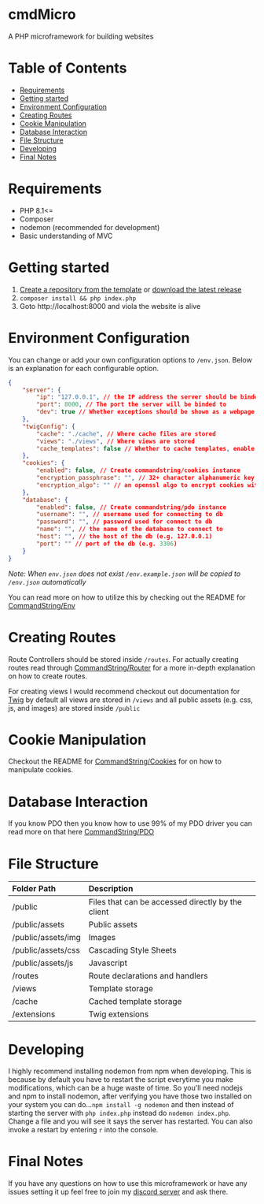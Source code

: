 # cmdMicro

A PHP microframework for building websites

# Table of Contents
- [Requirements](#requirements)
- [Getting started](#getting-started)
- [Environment Configuration](#environment-configuration)
- [Creating Routes](#creating-routes)
- [Cookie Manipulation](#cookie-manipulation)
- [Database Interaction](#database-interaction)
- [File Structure](#file-structure)
- [Developing](#developing)
- [Final Notes](#final-notes)

# Requirements
* PHP 8.1<=
* Composer
* nodemon (recommended for development)
* Basic understanding of MVC

# Getting started

1. [Create a repository from the template](https://github.com/CommandString/cmdmicro/generate) or [download the latest release](https://github.com/CommandString/cmdmicro/releases)
2. `composer install && php index.php`
3. Goto http://localhost:8000 and viola the website is alive

# Environment Configuration

You can change or add your own configuration options to `/env.json`. Below is an explanation for each configurable option.

```json
{
    "server": {
        "ip": "127.0.0.1", // the IP address the server should be binded to
        "port": 8000, // The port the server will be binded to
        "dev": true // Whether exceptions should be shown as a webpage, disable in production
    },
    "twigConfig": { 
        "cache": "./cache", // Where cache files are stored
        "views": "./views", // Where views are stored
        "cache_templates": false // Whether to cache templates, enable in production
    },
    "cookies": {
        "enabled": false, // Create commandstring/cookies instance
        "encryption_passphrase": "", // 32+ character alphanumeric key to encrypt cookies with
        "encryption_algo": "" // an openssl algo to encrypt cookies with
    },
    "database": {
        "enabled": false, // Create commandstring/pdo instance 
        "username": "", // username used for connecting to db
        "password": "", // password used for connect to db
        "name": "", // the name of the database to connect to
        "host": "", // the host of the db (e.g. 127.0.0.1)
        "port": "" // port of the db (e.g. 3306)
    }
}
```

*Note: When `env.json` does not exist `/env.example.json` will be copied to `/env.json` automatically*

You can read more on how to utilize this by checking out the README for [CommandString/Env](https://github.com/commandstring/env)

# Creating Routes

Route Controllers should be stored inside `/routes`. For actually creating routes read through [CommandString/Router](https://github.com/commandstring/router#routing) for a more in-depth explanation on how to create routes.

For creating views I would recommend checkout out documentation for [Twig](https://twig.symfony.com/) by default all views are stored in `/views` and all public assets (e.g. css, js, and images) are stored inside `/public`

# Cookie Manipulation

Checkout the README for [CommandString/Cookies](https://github.com/commandstring/cookies#basic-usage) for on how to manipulate cookies.

# Database Interaction

If you know PDO then you know how to use 99% of my PDO driver you can read more on that here [CommandString/PDO](https://github.com/commandstring/pdo#executing-a-query)

# File Structure
| Folder Path | Description |
|:-| :-|
| /public               | Files that can be accessed directly by the client
| /public/assets        | Public assets
| /public/assets/img 	| Images
| /public/assets/css 	| Cascading Style Sheets
| /public/assets/js  	| Javascript
| /routes 		| Route declarations and handlers
| /views  		| Template storage
| /cache		| Cached template storage
| /extensions   | Twig extensions

# Developing

I highly recommend installing nodemon from npm when developing. This is because by default you have to restart the script everytime you make modifications, which can be a huge waste of time. So you'll need nodejs and npm to install nodemon, after verifying you have those two installed on your system you can do...`npm install -g nodemon` and then instead of starting the server with `php index.php` instead do `nodemon index.php`. Change a file and you will see it says the server has restarted. You can also invoke a restart by entering `r` into the console.

# Final Notes

If you have any questions on how to use this microframework or have any issues setting it up feel free to join my [discord server](https://discord.gg/TgrcSkuDtQ) and ask there.
